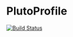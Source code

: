 # PlutoProfile

[![Build Status](https://github.com/gdalle/PlutoProfile.jl/workflows/CI/badge.svg)](https://github.com/gdalle/PlutoProfile.jl/actions)
